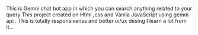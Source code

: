 This is Gemni chat bot app in which you can search anything related to your query 
This project created on Html ,css and Vanila JavaScript using gemni api .
This is totally responsivenss and better ui/ux desing 
I learn a  lot from it...
